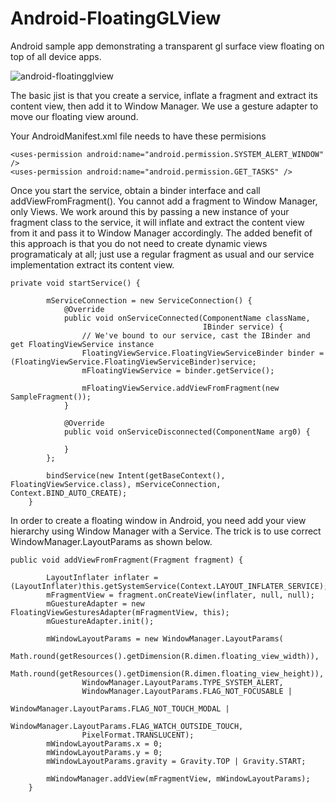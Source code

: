 # Android-FloatingGLView
Android sample app demonstrating a transparent gl surface view floating on top of all device apps.

![android-floatingglview](https://cloud.githubusercontent.com/assets/11356144/6536547/6fa2eca8-c41c-11e4-8210-ccaa3efc9a15.png)

The basic jist is that you create a service, inflate a fragment and extract its content view, then add it to Window Manager.  We use a gesture adapter to move our floating view around.

Your AndroidManifest.xml file needs to have these permisions
```
<uses-permission android:name="android.permission.SYSTEM_ALERT_WINDOW" />
<uses-permission android:name="android.permission.GET_TASKS" />
```

Once you start the service, obtain a binder interface and call addViewFromFragment().  You cannot add a fragment to Window Manager, only Views.  We work around this by passing a new instance of your fragment class to the service, it will inflate and extract the content view from it and pass it to Window Manager accordingly.  The added benefit of this approach is that you do not need to create dynamic views programaticaly at all; just use a regular fragment as usual and our service implementation extract its content view.
```
private void startService() {

        mServiceConnection = new ServiceConnection() {
            @Override
            public void onServiceConnected(ComponentName className,
                                           IBinder service) {
                // We've bound to our service, cast the IBinder and get FloatingViewService instance
                FloatingViewService.FloatingViewServiceBinder binder = (FloatingViewService.FloatingViewServiceBinder)service;
                mFloatingViewService = binder.getService();

                mFloatingViewService.addViewFromFragment(new SampleFragment());
            }

            @Override
            public void onServiceDisconnected(ComponentName arg0) {

            }
        };

        bindService(new Intent(getBaseContext(), FloatingViewService.class), mServiceConnection, Context.BIND_AUTO_CREATE);
    }
```

In order to create a floating window in Android, you need add your view hierarchy using Window Manager with a Service.  The trick is to use correct WindowManager.LayoutParams as shown below.  
```
public void addViewFromFragment(Fragment fragment) {

        LayoutInflater inflater = (LayoutInflater)this.getSystemService(Context.LAYOUT_INFLATER_SERVICE);
        mFragmentView = fragment.onCreateView(inflater, null, null);
        mGuestureAdapter = new FloatingViewGesturesAdapter(mFragmentView, this);
        mGuestureAdapter.init();

        mWindowLayoutParams = new WindowManager.LayoutParams(
                Math.round(getResources().getDimension(R.dimen.floating_view_width)),
                Math.round(getResources().getDimension(R.dimen.floating_view_height)),
                WindowManager.LayoutParams.TYPE_SYSTEM_ALERT,
                WindowManager.LayoutParams.FLAG_NOT_FOCUSABLE |
                        WindowManager.LayoutParams.FLAG_NOT_TOUCH_MODAL |
                        WindowManager.LayoutParams.FLAG_WATCH_OUTSIDE_TOUCH,
                PixelFormat.TRANSLUCENT);
        mWindowLayoutParams.x = 0;
        mWindowLayoutParams.y = 0;
        mWindowLayoutParams.gravity = Gravity.TOP | Gravity.START;

        mWindowManager.addView(mFragmentView, mWindowLayoutParams);
    }
```

